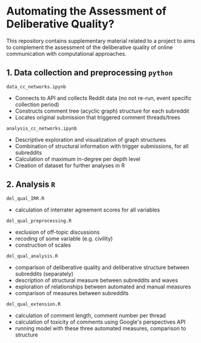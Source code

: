 # Automating the Assessment of Deliberative Quality?

This repository contains supplementary material related to a project to aims to complement the assessment of the deliberative quality of online communication with computational approaches.


## 1. Data collection and preprocessing `python`

`data_cc_networks.ipynb`
* Connects to API and collects Reddit data (no not re-run, event specific collection period)
* Constructs comment tree (acyclic graph) structure for each subreddit
* Locates original submission that triggered comment threads/trees

`analysis_cc_networks.ipynb`
* Descriptive exploration and visualization of graph structures
* Combination of structural information with trigger submissions, for all subreddits
* Calculation of maximum in-degree per depth level
* Creation of dataset for further analyses in R

## 2. Analysis `R`

`del_qual_IRR.R`
* calculation of interrater agreement scores for all variables

`del_qual_preprocessing.R`
* exclusion of off-topic discussions
* recoding of some variable (e.g. civility)
* construction of scales

`del_qual_analysis.R`
* comparison of deliberative quality and deliberative structure between subreddits (separately)
* description of structural measure between subreddits and waves
* exploration of relationships between automated and manual measures
* comparison of measures between subreddits

`del_qual_extension.R`
* calculation of comment length, comment number per thread 
* calculation of toxicity of comments using Google's perspectives API
* running model with these three automated measures, comparison to structure

